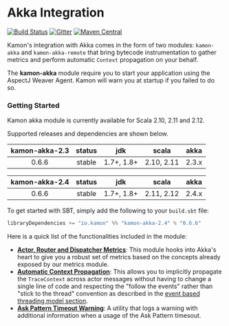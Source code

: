 # Akka Integration

[![Build Status](https://travis-ci.org/kamon-io/kamon-akka.svg?branch=master)](https://travis-ci.org/kamon-io/kamon-akka)
[![Gitter](https://badges.gitter.im/Join%20Chat.svg)](https://gitter.im/kamon-io/Kamon?utm_source=badge&utm_medium=badge&utm_campaign=pr-badge&utm_content=badge)
[![Maven Central](https://maven-badges.herokuapp.com/maven-central/io.kamon/kamon-akka-2.4_2.12/badge.svg)](https://maven-badges.herokuapp.com/maven-central/io.kamon/kamon-akka-2.4_2.12)

Kamon's integration with Akka comes in the form of two modules: `kamon-akka` and `kamon-akka-remote` that bring bytecode
instrumentation to gather metrics and perform automatic `Context` propagation on your behalf.

The <b>kamon-akka</b> module require you to start your application using the AspectJ Weaver Agent. Kamon will warn you at startup if you failed to do so.

### Getting Started

Kamon akka module is currently available for Scala 2.10, 2.11 and 2.12.

Supported releases and dependencies are shown below.

| kamon-akka-2.3  | status | jdk  | scala            | akka   |
|:------:|:------:|:----:|------------------|:------:|
|  0.6.6 | stable | 1.7+, 1.8+ | 2.10, 2.11  | 2.3.x |

| kamon-akka-2.4  | status | jdk  | scala            | akka   |
|:------:|:------:|:----:|------------------|:------:|
|  0.6.6 | stable | 1.7+, 1.8+ | 2.11, 2.12  | 2.4.x |

To get started with SBT, simply add the following to your `build.sbt`
file:

```scala
libraryDependencies += "io.kamon" %% "kamon-akka-2.4" % "0.6.6"
```

Here is a quick list of the functionalities included in the module:

* __[Actor, Router and Dispatcher Metrics]__: This module hooks into Akka's heart to give you a robust set of metrics
based on the concepts already exposed by our metrics module.
* __[Automatic Context Propagation]__: This allows you to implicitly propagate the `TraceContext` across actor messages
without having to change a single line of code and respecting the "follow the events" rather than "stick to the thread"
convention as described in the [event based threading model section].
* __[Ask Pattern Timeout Warning]__: A utility that logs a warning with additional information when a usage of the Ask
Pattern timesout.


[event based threading model section]: http://kamon.io/core/tracing/threading-model-considerations/
[Ask Pattern Timeout Warning]: http://kamon.io/integrations/akka/ask-pattern-timeout-warning/
[Actor, Router and Dispatcher Metrics]: http://kamon.io/integrations/akka/actor-router-and-dispatcher-metrics/
[Automatic Context Propagation]: http://kamon.io/integrations/akka/automatic-trace-context-propagation/
